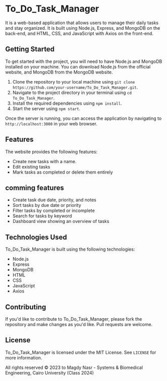 # To_Do_Task_Manager

It is a web-based application that allows users to manage their daily tasks and stay organized. It is built using Node.js, Express, and MongoDB on the back-end, and HTML, CSS, and JavaScript with Axios on the front-end.

## Getting Started

To get started with the project, you will need to have Node.js and MongoDB installed on your machine. You can download Node.js from the official website, and MongoDB from the MongoDB website.

1. Clone the repository to your local machine using `git clone https://github.com/your-username/To_Do_Task_Manager.git`.
2. Navigate to the project directory in your terminal using `cd To_Do_Task_Manager`.
3. Install the required dependencies using `npm install`.
4. Start the server using `npm start`.

Once the server is running, you can access the application by navigating to `http://localhost:3000` in your web browser.

## Features

The website provides the following features:

- Create new tasks with a name.
- Edit existing tasks
- Mark tasks as completed or delete them entirely
## comming features
- Create task due date, priority, and notes
- Sort tasks by due date or priority
- Filter tasks by completed or incomplete
- Search for tasks by keyword
- Dashboard view showing an overview of tasks

## Technologies Used

To_Do_Task_Manager is built using the following technologies:

- Node.js
- Express
- MongoDB
- HTML
- CSS
- JavaScript
- Axios

## Contributing

If you'd like to contribute to To_Do_Task_Manager, please fork the repository and make changes as you'd like. Pull requests are welcome.

## License

To_Do_Task_Manager is licensed under the MIT License. See `LICENSE` for more information.

All rights reserved © 2023 to Magdy Nasr - Systems & Biomedical Engineering, Cairo University (Class 2024)